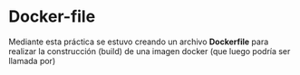 # Docker-file

Mediante esta práctica se estuvo creando un archivo **Dockerfile** para realizar la construcción (build) de una imagen docker (que luego podría ser llamada por)
